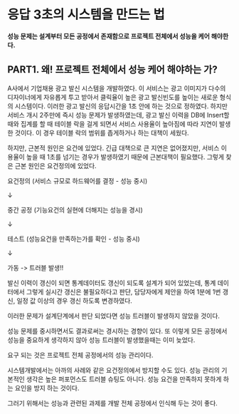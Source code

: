 # 응답 3초의 시스템을 만드는 법

#### 성능 문제는 설계부터 모든 공정에서 존재함으로 프로젝트 전체에서 성능을 케어 해야한다.

## PART1. 왜! 프로젝트 전체에서 성능 케어 해야하는 가?

 A사에서 기업채용 광고 발신 시스템을 개발하였다. 이 서비스는 광고 이미지가 다수의 디자이너에게 자유롭게 투고 받아서 클릭율이 높은 광고 발신빈도를 높이는 새로운 형식의 시스템이다. 이러한 광고 발신의 응답시간을 1초 안에 하는 것으로 정하였다. 하지만 서비스 개시 2주만에 즉시 성능 문제가 발생하였는데, 광고 발신 이력을 DB에 Insert할 때와 집계를 할 때 테이블 락을 걸게 되면서 서비스 사용율이 높아짐에 따라 지연이 발생한 것이다. 이 경우 테이블 락의 범위를 좁게하거나 하는 대책이 세웠다.

하지만, 근본적 원인은 요건에 있었다. 긴급 대책으로 큰 지연은 없어졌지만, 서비스 이용율이 높을 때 1초를 넘기는 경우가 발생하였기 때문에 근본대책이 필요했다. 그렇게 찾은 근본 원인은 요건정의에 있었다. 

요건정의 (서비스 규모로 하드웨어를 결정 - 성능 중시)

↓

중간 공정 (기능요건의 실현에 더해지는 성능을 경시)

↓

테스트 (성능요건을 만족하는가를 확인 - 성능 중시)

↓

가동 -> 트러블 발생!!



발신 이력이 갱신이 되면 통계데이터도 갱신이 되도록 설계가 되어 있었는데, 통계 데이터에서 그렇게 실시간 갱신은 불필요하다고 판단, 담당자에게 제안을 하여 1분에 1번 갱신, 일정 값 이상의 경우 갱신 하도록 변경하였다.

이러한 문제가 설계단계에서 판단 되었다면 성능 트러블이 발생하지 않았을 것이다.

성능 문제를 중시하면서도 결과로써는 경시하는 경향이 있다. 또 이렇게 모든 공정에서 성능을 중요하게 생각하지 않아 성능 트러블이 발생했을때는 이미 늦었다.

요구 되는 것은 프로젝트 전체 공정에서의 성능 관리이다.

시스템개발에서는 아까의 사례와 같은 요건정의에서 방지할 수도 있다. 성능 관리의 기본적인 생각은 높은 퍼포먼스도 트러블 슈팅도 아니다. 성능 요건을 만족하지 못하게 하는 요인을 방지 하는 것이다.

그러기 위해서는 성능과 관련된 과제를 개발 전체 공정에서 인식해 두는 것이 좋다.